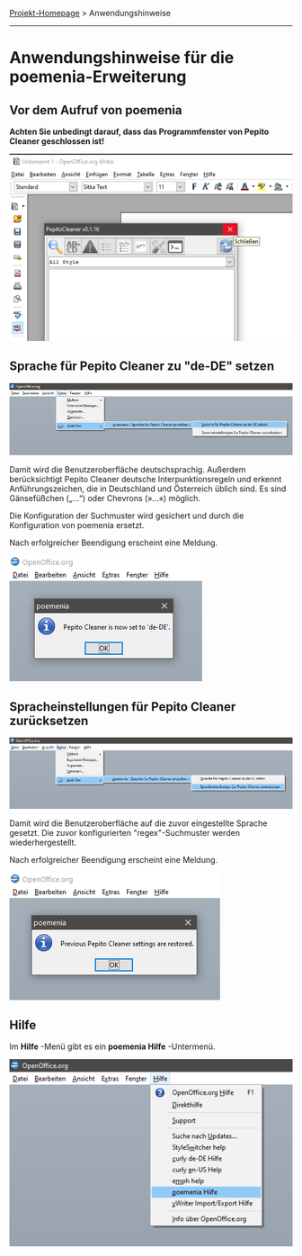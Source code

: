 
[Projekt-Homepage](https://peter88213.github.io/poemenia/) > Anwendungshinweise

------------------------------------------------------------------------

# Anwendungshinweise für die poemenia-Erweiterung


## Vor dem Aufruf von poemenia

__Achten Sie unbedingt darauf, dass das Programmfenster von Pepito Cleaner geschlossen ist!__

![](Screenshots/Close-Pepito.png)


## Sprache für Pepito Cleaner zu "de-DE" setzen


![](Screenshots/menu-set-de.png)

Damit wird die Benutzeroberfläche deutschsprachig. Außerdem berücksichtigt Pepito Cleaner deutsche Interpunktionsregeln und erkennt Anführungszeichen, die in Deutschland und Österreich üblich sind. Es sind Gänsefüßchen („...“) oder Chevrons (»...«) möglich.

Die Konfiguration der Suchmuster wird gesichert und durch die Konfiguration von poemenia ersetzt.

Nach erfolgreicher Beendigung erscheint eine Meldung.

![](Screenshots/MessageSet.png)

## Spracheinstellungen für Pepito Cleaner zurücksetzen

![](Screenshots/menu-reset-de.png)

Damit wird die Benutzeroberfläche auf die zuvor eingestellte Sprache gesetzt. Die zuvor konfigurierten "regex"-Suchmuster werden wiederhergestellt.

Nach erfolgreicher Beendigung erscheint eine Meldung.

![](Screenshots/MessageReset.png)

## Hilfe

Im  __Hilfe__ -Menü gibt es ein  __poemenia Hilfe__ -Untermenü. 

![](Screenshots/HelpMenu-de.png)



